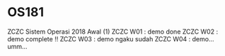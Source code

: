 # OS181
ZCZC Sistem Operasi 2018 Awal (1)
ZCZC W01 : demo done
ZCZC W02 : demo complete !!
ZCZC W03 : demo ngaku sudah
ZCZC W04 : demo... umm...

